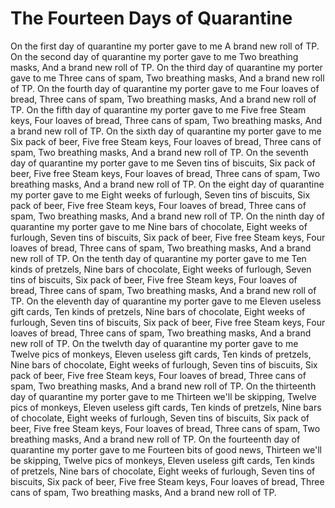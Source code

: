 # The Fourteen Days of Quarantine

On the first day of quarantine my porter gave to me
    A brand new roll of TP.
On the second day of quarantine my porter gave to me
    Two breathing masks,
    And a brand new roll of TP.
On the third day of quarantine my porter gave to me
    Three cans of spam,
    Two breathing masks,
    And a brand new roll of TP.
On the fourth day of quarantine my porter gave to me
    Four loaves of bread,
    Three cans of spam,
    Two breathing masks,
    And a brand new roll of TP.
On the fifth day of quarantine my porter gave to me
    Five free Steam keys,
    Four loaves of bread,
    Three cans of spam,
    Two breathing masks,
    And a brand new roll of TP.
On the sixth day of quarantine my porter gave to me
    Six pack of beer,
    Five free Steam keys,
    Four loaves of bread,
    Three cans of spam,
    Two breathing masks,
    And a brand new roll of TP.
On the seventh day of quarantine my porter gave to me
    Seven tins of biscuits,
    Six pack of beer,
    Five free Steam keys,
    Four loaves of bread,
    Three cans of spam,
    Two breathing masks,
    And a brand new roll of TP.
On the eight day of quarantine my porter gave to me
    Eight weeks of furlough,
    Seven tins of biscuits,
    Six pack of beer,
    Five free Steam keys,
    Four loaves of bread,
    Three cans of spam,
    Two breathing masks,
    And a brand new roll of TP.
On the ninth day of quarantine my porter gave to me
    Nine bars of chocolate,
    Eight weeks of furlough,
    Seven tins of biscuits,
    Six pack of beer,
    Five free Steam keys,
    Four loaves of bread,
    Three cans of spam,
    Two breathing masks,
    And a brand new roll of TP.
On the tenth day of quarantine my porter gave to me
    Ten kinds of pretzels,
    Nine bars of chocolate,
    Eight weeks of furlough,
    Seven tins of biscuits,
    Six pack of beer,
    Five free Steam keys,
    Four loaves of bread,
    Three cans of spam,
    Two breathing masks,
    And a brand new roll of TP.
On the eleventh day of quarantine my porter gave to me
    Eleven useless gift cards,
    Ten kinds of pretzels,
    Nine bars of chocolate,
    Eight weeks of furlough,
    Seven tins of biscuits,
    Six pack of beer,
    Five free Steam keys,
    Four loaves of bread,
    Three cans of spam,
    Two breathing masks,
    And a brand new roll of TP.
On the twelvth day of quarantine my porter gave to me
    Twelve pics of monkeys,
    Eleven useless gift cards,
    Ten kinds of pretzels,
    Nine bars of chocolate,
    Eight weeks of furlough,
    Seven tins of biscuits,
    Six pack of beer,
    Five free Steam keys,
    Four loaves of bread,
    Three cans of spam,
    Two breathing masks,
    And a brand new roll of TP.
On the thirteenth day of quarantine my porter gave to me
    Thirteen we'll be skipping,
    Twelve pics of monkeys,
    Eleven useless gift cards,
    Ten kinds of pretzels,
    Nine bars of chocolate,
    Eight weeks of furlough,
    Seven tins of biscuits,
    Six pack of beer,
    Five free Steam keys,
    Four loaves of bread,
    Three cans of spam,
    Two breathing masks,
    And a brand new roll of TP.
On the fourteenth day of quarantine my porter gave to me
    Fourteen bits of good news,
    Thirteen we'll be skipping,
    Twelve pics of monkeys,
    Eleven useless gift cards,
    Ten kinds of pretzels,
    Nine bars of chocolate,
    Eight weeks of furlough,
    Seven tins of biscuits,
    Six pack of beer,
    Five free Steam keys,
    Four loaves of bread,
    Three cans of spam,
    Two breathing masks,
    And a brand new roll of TP.

